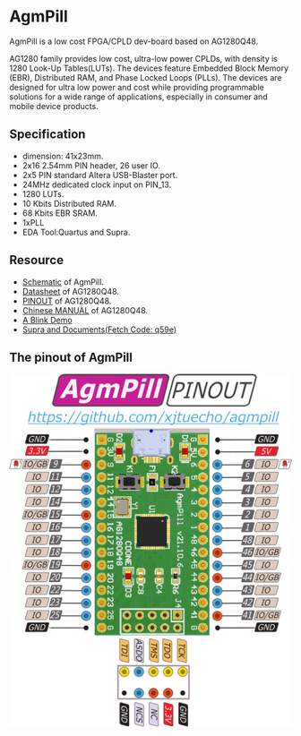 # AgmPill

AgmPill is a low cost FPGA/CPLD dev-board based on AG1280Q48.

AG1280 family provides low cost, ultra-low power CPLDs, with density is 1280 Look-Up Tables(LUTs).
The devices feature Embedded Block Memory (EBR), Distributed RAM, and Phase Locked Loops (PLLs).
The devices are designed for ultra low power and cost while providing programmable solutions for a wide
range of applications, especially in consumer and mobile device products.

## Specification

- dimension: 41x23mm.
- 2x16 2.54mm PIN header, 26 user IO.
- 2x5 PIN standard Altera USB-Blaster port.
- 24MHz dedicated clock input on PIN_13.
- 1280 LUTs.
- 10 Kbits Distributed RAM.
- 68 Kbits EBR SRAM.
- 1xPLL
- EDA Tool:Quartus and Supra.

## Resource

- [Schematic](./doc/AgmPill_v21.10.6.pdf) of AgmPill.
- [Datasheet](./doc/AG1280Q48_V1.0.PDF) of AG1280Q48.
- [PINOUT](./doc/AG1280Q48_PINOUT.xls) of AG1280Q48.
- [Chinese MANUAL](./doc/MANUAL_AG1280.pdf) of AG1280Q48.
- [A Blink Demo](./hdl/Blink_AG1280)
- [Supra and Documents(Fetch Code: q59e)](http://pan.baidu.com/s/1eQxc6XG)

## The pinout of AgmPill

![AgmPill PINOUT](./image/AgmPill_PINOUT.png)
